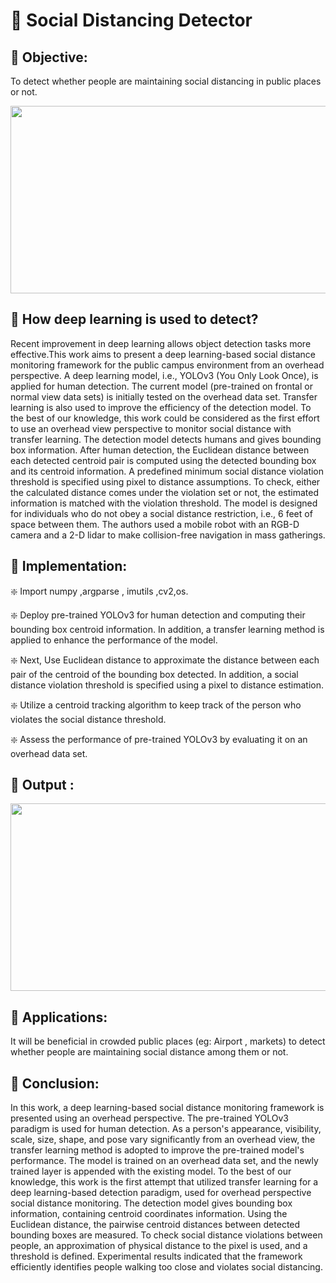 # :dart: Social Distancing Detector
## :star2: Objective:
To detect whether people are maintaining social distancing in public places or not.
<p align="center">
  <img width="600" height="300" src="https://www.ncbi.nlm.nih.gov/pmc/articles/PMC7603992/bin/gr2_lrg.jpg">

</p>

## :star2: How deep learning is used to detect?
   Recent improvement in deep learning allows object detection tasks more effective.This work aims to present a deep learning-based social distance monitoring framework for the public campus environment from an overhead perspective. A deep learning model, i.e., YOLOv3 (You Only Look Once), is applied for human detection. The current model (pre-trained on frontal or normal view data sets) is initially tested on the overhead data set. Transfer learning is also used to improve the efficiency of the detection model. To the best of our knowledge, this work could be considered as the first effort to use an overhead view perspective to monitor social distance with transfer learning. The detection model detects humans and gives bounding box information. After human detection, the Euclidean distance between each detected centroid pair is computed using the detected bounding box and its centroid information. A predefined minimum social distance violation threshold is specified using pixel to distance assumptions. To check, either the calculated distance comes under the violation set or not, the estimated information is matched with the violation threshold.
   The model is designed for individuals who do not obey a social distance restriction, i.e., 6 feet of space between them. The authors used a mobile robot with an RGB-D camera and a 2-D lidar to make collision-free navigation in mass gatherings.
## :star2: Implementation:
:sparkle: Import numpy ,argparse , imutils ,cv2,os.

:sparkle: Deploy pre-trained YOLOv3 for human detection and computing their bounding box centroid information. In addition, a transfer learning method is applied to enhance the performance of the model.

:sparkle: Next, Use Euclidean distance to approximate the distance between each pair of the centroid of the bounding box detected. In addition, a social distance violation threshold is specified using a pixel to distance estimation.

:sparkle: Utilize a centroid tracking algorithm to keep track of the person who violates the social distance threshold.

:sparkle: Assess the performance of pre-trained YOLOv3 by evaluating it on an overhead data set.

## :star2: Output :
<p align="center">
  <img width="600" height="300" src="https://user-images.githubusercontent.com/66861391/136165422-fe72461f-5342-4a80-884a-2717f1b9cc8b.gif">

</p>

## :star2: Applications:
It will be beneficial in crowded public places (eg: Airport , markets) to detect whether people are maintaining social distance among them or not.
## :star2: Conclusion:
In this work, a deep learning-based social distance monitoring framework is presented using an overhead perspective. The pre-trained YOLOv3 paradigm is used for human detection. As a person's appearance, visibility, scale, size, shape, and pose vary significantly from an overhead view, the transfer learning method is adopted to improve the pre-trained model's performance. The model is trained on an overhead data set, and the newly trained layer is appended with the existing model. To the best of our knowledge, this work is the first attempt that utilized transfer learning for a deep learning-based detection paradigm, used for overhead perspective social distance monitoring. The detection model gives bounding box information, containing centroid coordinates information. Using the Euclidean distance, the pairwise centroid distances between detected bounding boxes are measured. To check social distance violations between people, an approximation of physical distance to the pixel is used, and a threshold is defined.
 Experimental results indicated that the framework efficiently identifies people walking too close and violates social distancing.

